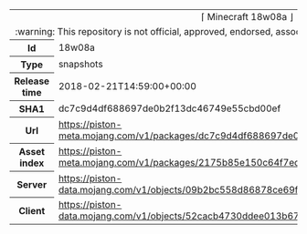 <html><table>
<tr><td colspan="2" align="center"><img width="0" height="0"><br/>⌈ Minecraft 18w08a ⌋<br/><img width="0" height="0"></td></tr>
<tr><td colspan="2" align="center"><img width="0" height="0"><br/>
:warning: This repository is not official, approved, endorsed, associated or connected with Mojang :warning:
<br/><img width="0" height="0"></td></tr>
<tr><th>Id</th><td>18w08a</td></tr>
<tr><th>Type</th><td>snapshots</td></tr>
<tr><th>Release time</th><td>2018-02-21T14:59:00+00:00</td></tr>
<tr><th>SHA1</th><td>dc7c9d4df688697de0b2f13dc46749e55cbd00ef</td></tr>
<tr><th>Url</th><td><a href="https://piston-meta.mojang.com/v1/packages/dc7c9d4df688697de0b2f13dc46749e55cbd00ef/18w08a.json">https://piston-meta.mojang.com/v1/packages/dc7c9d4df688697de0b2f13dc46749e55cbd00ef/18w08a.json</a></td></tr>
<tr><th>Asset index</th><td><a href="https://piston-meta.mojang.com/v1/packages/2175b85e150c64f7ed285e7624b87c18cd992497/1.13.json">https://piston-meta.mojang.com/v1/packages/2175b85e150c64f7ed285e7624b87c18cd992497/1.13.json</a></td></tr>
<tr><th>Server</th><td><a href="https://piston-data.mojang.com/v1/objects/09b2bc558d86878ce69f303ddbd62bf4489db068/server.jar">https://piston-data.mojang.com/v1/objects/09b2bc558d86878ce69f303ddbd62bf4489db068/server.jar</a></td></tr>
<tr><th>Client</th><td><a href="https://piston-data.mojang.com/v1/objects/52cacb4730ddee013b67e10e49b99955b4ec10ea/client.jar">https://piston-data.mojang.com/v1/objects/52cacb4730ddee013b67e10e49b99955b4ec10ea/client.jar</a></td></tr>
</table></html>